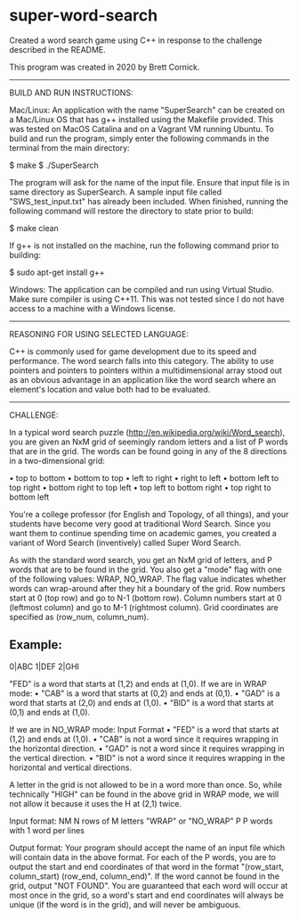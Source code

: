 # super-word-search
Created a word search game using C++ in response to the challenge described in the README.

This program was created in 2020 by Brett Cornick.
___________________________________________________________________________________________

BUILD AND RUN INSTRUCTIONS:

Mac/Linux:
An application with the name "SuperSearch" can be created on a Mac/Linux OS that has g++
installed using the Makefile provided. This was tested on MacOS Catalina and on a Vagrant VM 
running Ubuntu. To build and run the program, simply enter the following commands in the 
terminal from the main directory:

$ make
$ ./SuperSearch

The program will ask for the name of the input file. Ensure that input file is in same
directory as SuperSearch. A sample input file called "SWS_test_input.txt" has already
been included. When finished, running the following command will restore the directory 
to state prior to build:

$ make clean

If g++ is not installed on the machine, run the following command prior to building:

$ sudo apt-get install g++


Windows:
The application can be compiled and run using Virtual Studio. Make sure compiler is using 
C++11. This was not tested since I do not have access to a machine with a Windows license.
___________________________________________________________________________________________

REASONING FOR USING SELECTED LANGUAGE:

C++ is commonly used for game development due to its speed and performance. The word search 
falls into this category. The ability to use pointers and pointers to pointers within a 
multidimensional array stood out as an obvious advantage in an application like the 
word search where an element's location and value both had to be evaluated.

___________________________________________________________________________________________

CHALLENGE:

In a typical word search puzzle (http://en.wikipedia.org/wiki/Word_search), you are given an NxM grid of seemingly random letters and a list of P words that are in the grid. The words can be found going in any of the 8 directions in a two-dimensional grid:
 
• top to bottom 
• bottom to top 
• left to right
• right to left
• bottom left to top right 
• bottom right to top left
• top left to bottom right 
• top right to bottom left

You're a college professor (for English and Topology, of all things), and your students have become very good at traditional Word Search. Since you want them to continue spending time on academic games, you created a variant of Word Search (inventively) called Super Word Search.

As with the standard word search, you get an NxM grid of letters, and P words that are to be found in the grid. You also get a "mode" flag with one of the following values: WRAP, NO_WRAP. The flag value indicates whether words can wrap-around after they hit a boundary of the grid.
Row numbers start at 0 (top row) and go to N-1 (bottom row). Column numbers start at 0 (leftmost column) and go to M-1 (rightmost column). Grid coordinates are specified as (row_num, column_num).

Example:
--- 
0|ABC 
1|DEF 
2|GHI

"FED" is a word that starts at (1,2) and ends at (1,0).
If we are in WRAP mode:
• "CAB" is a word that starts at (0,2) and ends at (0,1). 
• "GAD" is a word that starts at (2,0) and ends at (1,0). 
• "BID" is a word that starts at (0,1) and ends at (1,0).
 
If we are in NO_WRAP mode:
Input Format
• "FED" is a word that starts at (1,2) and ends at (1,0).
• "CAB" is not a word since it requires wrapping in the horizontal direction.
• "GAD" is not a word since it requires wrapping in the vertical direction.
• "BID" is not a word since it requires wrapping in the horizontal and vertical directions.

A letter in the grid is not allowed to be in a word more than once. So, while technically "HIGH" can be found in the above grid in WRAP mode, we will not allow it because it uses the H at (2,1) twice.

Input format:
NM
N rows of M letters
"WRAP" or "NO_WRAP"
P
P words with 1 word per lines

Output format:
Your program should accept the name of an input file which will contain data in the above format.
For each of the P words, you are to output the start and end coordinates of that word in the format "(row_start, column_start) (row_end, column_end)". If the word cannot be found in the grid, output "NOT FOUND".
You are guaranteed that each word will occur at most once in the grid, so a word's start and end coordinates will always be unique (if the word is in the grid), and will never be ambiguous.
